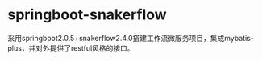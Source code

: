 # springboot-snakerflow
采用springboot2.0.5+snakerflow2.4.0搭建工作流微服务项目，集成mybatis-plus，并对外提供了restful风格的接口。
